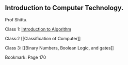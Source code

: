 ## Introduction to Computer Technology.
Prof Shittu.

Class 1:
[Introduction to Algorithm](CPS%20101/Introduction%20to%20Algorithm.md)


Class:2
[[Classification of Computer]] 

Class 3:
[[Binary Numbers, Boolean Logic, and gates]]

Bookmark: Page 170